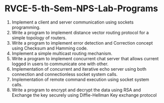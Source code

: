 # RVCE-5-th-Sem-NPS-Lab-Programs

1. Implement a client and server communication using sockets programming.
2. Write a program to implement distance vector routing protocol for a simple topology of routers.
3. Write a program to implement error detection and Correction concept using Checksum and Hamming code.
4. Implement a simple multicast routing mechanism.
5. Write a program to implement concurrent chat server that allows current logged in users to communicate one with other. 
6. Implementation of concurrent and iterative echo server using both connection and connectionless socket system calls. 
7. Implementation of remote command execution using socket system calls. 
8. Write a program to encrypt and decrypt the data using RSA and Exchange the key securely using Diffie-Hellman Key exchange protocol